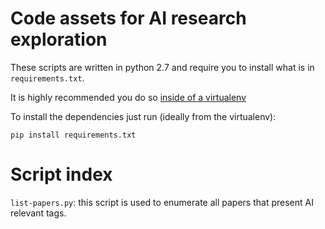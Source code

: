 # Code assets for AI research exploration

These scripts are written in python 2.7 and require you to install what is in
`requirements.txt`.


It is highly recommended you do so [inside of a
virtualenv](https://virtualenv.pypa.io/en/latest/installation.html)

To install the dependencies just run (ideally from the virtualenv):

```
pip install requirements.txt
```

# Script index

`list-papers.py`: this script is used to enumerate all papers that present
AI relevant tags.

